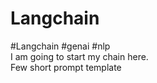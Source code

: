 # Langchain
#Langchain #genai #nlp
<br>
I am going to start my chain here. 
<br>
Few short prompt template
